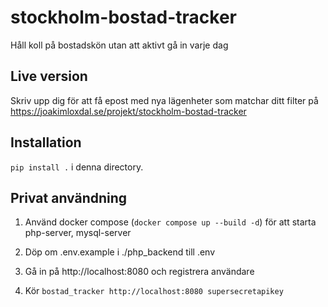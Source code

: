 # stockholm-bostad-tracker
Håll koll på bostadskön utan att aktivt gå in varje dag

## Live version

Skriv upp dig för att få epost med nya lägenheter som matchar ditt filter på
https://joakimloxdal.se/projekt/stockholm-bostad-tracker


## Installation

`pip install .` i denna directory.


## Privat användning

1. Använd docker compose (`docker compose up --build -d`) för att starta php-server, mysql-server

2. Döp om .env.example i ./php_backend till .env

3. Gå in på http://localhost:8080 och registrera användare

4. Kör `bostad_tracker http://localhost:8080 supersecretapikey`
